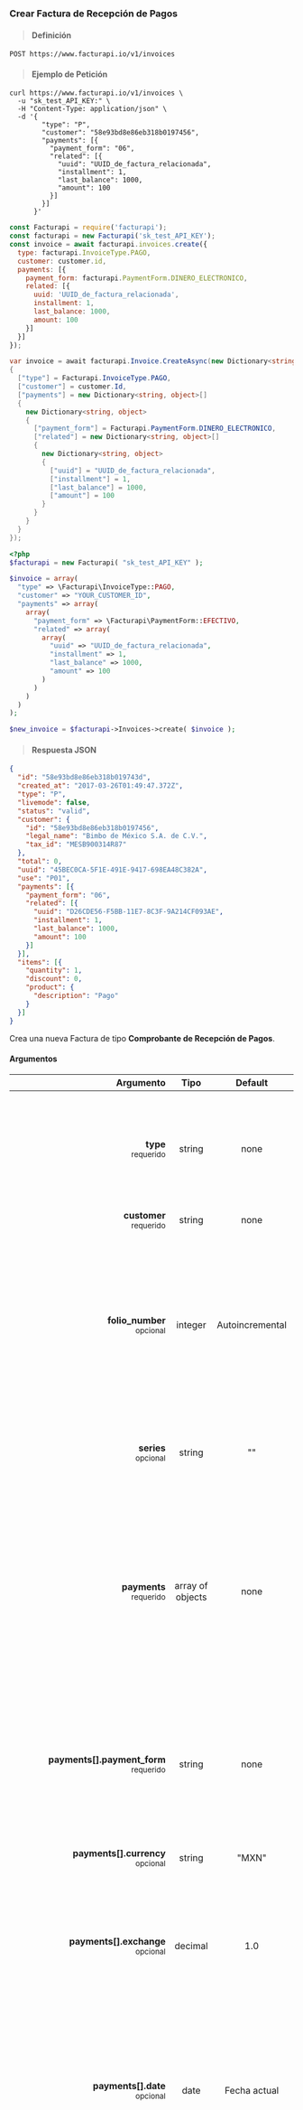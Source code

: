 ### Crear Factura de Recepción de Pagos

> <h4 class="toc-ignore">Definición</h4>

```text
POST https://www.facturapi.io/v1/invoices
```

> <h4 class="toc-ignore">Ejemplo de Petición</h4>

```shell
curl https://www.facturapi.io/v1/invoices \
  -u "sk_test_API_KEY:" \
  -H "Content-Type: application/json" \
  -d '{
        "type": "P",
        "customer": "58e93bd8e86eb318b0197456",
        "payments": [{
          "payment_form": "06",
          "related": [{
            "uuid": "UUID_de_factura_relacionada",
            "installment": 1,
            "last_balance": 1000,
            "amount": 100
          }]
        }]
      }'
```

```javascript
const Facturapi = require('facturapi');
const facturapi = new Facturapi('sk_test_API_KEY');
const invoice = await facturapi.invoices.create({
  type: facturapi.InvoiceType.PAGO,
  customer: customer.id,
  payments: [{
    payment_form: facturapi.PaymentForm.DINERO_ELECTRONICO,
    related: [{
      uuid: 'UUID_de_factura_relacionada',
      installment: 1,
      last_balance: 1000,
      amount: 100
    }]
  }]
});
```

```csharp
var invoice = await facturapi.Invoice.CreateAsync(new Dictionary<string, object>
{
  ["type"] = Facturapi.InvoiceType.PAGO,
  ["customer"] = customer.Id,
  ["payments"] = new Dictionary<string, object>[]
  {
    new Dictionary<string, object>
    {
      ["payment_form"] = Facturapi.PaymentForm.DINERO_ELECTRONICO,
      ["related"] = new Dictionary<string, object>[]
      {
        new Dictionary<string, object>
        {
          ["uuid"] = "UUID_de_factura_relacionada",
          ["installment"] = 1,
          ["last_balance"] = 1000,
          ["amount"] = 100
        }
      }
    }
  }
});
```

```php
<?php
$facturapi = new Facturapi( "sk_test_API_KEY" );

$invoice = array(
  "type" => \Facturapi\InvoiceType::PAGO,
  "customer" => "YOUR_CUSTOMER_ID",
  "payments" => array(
    array(
      "payment_form" => \Facturapi\PaymentForm::EFECTIVO,
      "related" => array(
        array(
          "uuid" => "UUID_de_factura_relacionada",
          "installment" => 1,
          "last_balance" => 1000,
          "amount" => 100
        )
      )
    )
  )
);

$new_invoice = $facturapi->Invoices->create( $invoice );
```

> <h4 class="toc-ignore">Respuesta JSON</h4>

```json
{
  "id": "58e93bd8e86eb318b019743d",
  "created_at": "2017-03-26T01:49:47.372Z",
  "type": "P",
  "livemode": false,
  "status": "valid",
  "customer": {
    "id": "58e93bd8e86eb318b0197456",
    "legal_name": "Bimbo de México S.A. de C.V.",
    "tax_id": "MESB900314R87"
  },
  "total": 0,
  "uuid": "45BEC0CA-5F1E-491E-9417-698EA48C382A",
  "use": "P01",
  "payments": [{
    "payment_form": "06",
    "related": [{
      "uuid": "D26CDE56-F5BB-11E7-8C3F-9A214CF093AE",
      "installment": 1,
      "last_balance": 1000,
      "amount": 100
    }]
  }],
  "items": [{
    "quantity": 1,
    "discount": 0,
    "product": {
      "description": "Pago"
    }
  }]
}
```

Crea una nueva Factura de tipo **Comprobante de Recepción de Pagos**.

#### Argumentos

Argumento | Tipo | Default | Descripción
---------:|:----:|:-------:| -----------
**type**<br><small>requerido</small> | string | none | Tipo de comprobante. Este valor define qué tipo de factura se va a emitir, por lo que debe tener el valor "P", o la constante `InvoiceType.PAGO`.
**customer**<br><small>requerido</small> | string | none | Identificador del cliente a facturar.
**folio_number**<br><small>opcional</small> | integer | Autoincremental | Número de folio asignado por la empresa para control interno. Si se omite, se asignará el valor autoincremental de la organización. Si se envía un valor, este nuevo valor se usará para designar el siguiente número de folio de la organización.
**series**<br><small>opcional</small> | string | "" | Serie. De 1 a 25 caracteres designados por la empresa para control interno y sin validez fiscal.
**payments**<br><small>requerido</small></br> | array of objects | none | Arreglo de los pagos a incluir en este comprobante. Lo más común es incluir un sólo pago. Un caso en el que se debe de agregar más de uno es cuando el pago se realiza con 2 formas de pago distintas; por ejemplo, cuando se paga una parte con tarjeta y otra en efectivo.
**payments[].payment_form**<br><small>requerido</small> | string | none | Código de la forma de pago según el catálogo del SAT. Puedes ver los códigos en la tabla antes mostrada, o utilizar las constantes incluídas en nuestras librerías `PaymentForm`.
**payments[].currency**<br><small>opcional</small> | string | "MXN" | Código de la moneda, acorde al estándar <a href="https://es.wikipedia.org/wiki/ISO_4217" target="_blank">ISO 4217</a>.
**payments[].exchange**<br><small>opcional</small> | decimal | 1.0 | Tipo de cambio conforme a la moneda usada. Representa el número de pesos mexicanos que equivalen a una unidad de la divisa señalada en el atributo `currency`.
**payments[].date**<br><small>opcional</small> | date | Fecha actual | Fecha en que se recibió el pago. Sólo es necesario incluirla si el pago se efectuó en una fecha anterior a la emisión de este comprobante. No se permiten fechas futuras. Se recomienda enviar en formato UTC.
**payments[].related**<br><small>requerido</small> | array of objects | none | Arreglo que incluye un elemento por cada comprobante de ingreso relacionado a este pago. Lo más común es que el pago esté relacionado a un sólo comprobante de ingreso. Un caso en el que se agrega más de un elemento es cuando se recibe (por ejemplo) un sólo depósito que ampara el pago de 2 facturas relacionadas. En lugar de expedir un comprobante de recepción de pago por cada factura, debes expedir sólo uno relacionando los 2 comprobantes.
**payments[].related[].uuid**<br><small>requerido</small> | string | none | Folio fiscal ó UUID del comprobante de ingreso relacionado.
**payments[].related[].installment**<br><small>requerido</small> | integer | none | Número de parcialidad que representa este pago para la factura relacionada.
**payments[].related[].last_balance**<br><small>requerido</small> | decimal | none | Cantidad que estaba pendiente por pagar antes de recibir este pago.
**payments[].related[].amount**<br><small>requerido</small> | decimal | none | Cantidad del pago correspondiente al comprobante relacionado, usando el método de pago indicado en este elemento del arreglo de pagos.
**payments[].related[].currency**<br><small>opcional</small> | string | "MXN" | Si la moneda utilizada en la factura relacionada no es moneda nacional (MXN), debe especificarse su valor acorde al estándar <a href="https://es.wikipedia.org/wiki/ISO_4217" target="_blank">ISO 4217</a>.
**payments[].related[].exchange**<br><small>condicional</small> | decimal | none | Obligatorio cuando la moneda del documento relacionado es distinta a la moneda de pago. Tipo de cambio entre las dos monedas. Ejemplo: El documento relacionado se registra en USD, mientras que el pago en EUR. Este atributo se registra como 1.1147 USD/EUR.
**payments[].related[].folio_number**<br><small>opcional</small> | integer | no se incluye | Número de folio asignado por la empresa para control interno.
**payments[].related[].series**<br><small>opcional</small> | string | "" | Serie. De 1 a 25 caracteres designados por la empresa para control interno.

#### Opciones avanzadas (opcionales)

Argumento | Tipo | Descripción
---------:|:----:| -----------
**payments[].numOperacion**<br> | string | Número de cheque, de autorización, de referencia, clave de rastreo SPEI, línea de captura o algún número de referencia que permita identificar la operación correspondiente al pago efectuado.
**payments[].rfcEmisorCtaOrd**<br> | string | RFC de la entidad emisora de la cuenta de origen, es decir, la operadora, banco, institución financiera, emisor de monedero electrónico, etc.
**payments[].nomBancoOrdExt**<br> | string | Nombre del banco ordenante.
**payments[].ctaOrdenante**<br> | string | Número de cuenta con la que se realizó el pago.
**payments[].rfcEmisorCtaBen**<br> | string | RFC de la entidad de la cuenta operadora destino, es decir, la operadora, banco, institución financiera, emisor de monedero electrónico, etc.
**payments[].ctaBeneficiario**<br> | string | Número de cuenta donde se recibió el pago.
**payments[].tipoCadPago**<br> | string | Clave del tipo de cadena de pago que genera la entidad receptora del pago. Si existe este campo, es obligatorio registrar los campos certPago, cadPago y selloPago.
**payments[].certPago**<br> | string | Certificado que corresponde al pago, como una cadena de texto en formato base 64.
**payments[].cadPago**<br> | string | Cadena original del comprobante de pago generado por la entidad emisora de la cuenta beneficiaria.
**payments[].selloPago**<br> | string | Sello digital que se asocie al pago expresado como una cadena de texto en formato base 64
